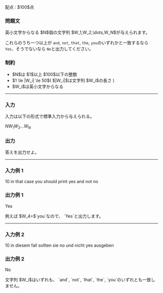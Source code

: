 
<div>

<span>

<span>

<p>
配点 : $100$点
</p>

<div>

<section>

### **問題文**

<p>
英小文字からなる $N$個の文字列 $W_1,W_2,\dots,W_N$が与えられます。

これらのうち一つ以上が `and`, `not`, `that`, `the`, `you`のいずれかと一致するなら `Yes`、そうでないなら `No`と出力してください。
</p>

</section>

</div>

<div>

<section>

### **制約**

<ul>

<li>
$N$は $1$以上 $100$以下の整数
</li>

<li>
$1 \le |W_i| \le 50$( $|W_i|$は文字列 $W_i$の長さ )
</li>

<li>
$W_i$は英小文字からなる
</li>

</ul>

</section>

</div>

---

<div>

<div>

<section>

### **入力**

<p>
入力は以下の形式で標準入力から与えられる。
</p>

<div>

$N$$W_1$$W_2$$\dots$$W_N$
</div>

</section>

</div>

<div>

<section>

### **出力**

<p>
答えを出力せよ。
</p>

</section>

</div>

</div>

---

<div>

<section>

### **入力例 1**

<div>

10
in that case you should print yes and not no

</div>

</section>

</div>

<div>

<section>

### **出力例 1**

<div>

Yes

</div>

<p>
例えば $W_4=$`you`なので、 `Yes`と出力します。
</p>

</section>

</div>

---

<div>

<section>

### **入力例 2**

<div>

10
in diesem fall sollten sie no und nicht yes ausgeben

</div>

</section>

</div>

<div>

<section>

### **出力例 2**

<div>

No

</div>

<p>
文字列 $W_i$はいずれも、 `and`, `not`, `that`, `the`, `you`のいずれとも一致しません。
</p>

</section>

</div>

</span>

</span>

</div>
